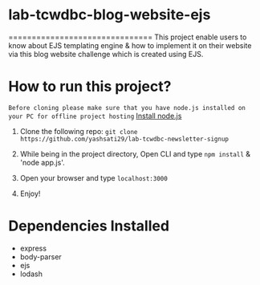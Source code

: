 # lab-tcwdbc-blog-website-ejs
===============================
This project enable users to know about EJS templating engine &amp; how to implement it on their website via this blog website challenge which is created using EJS.

# How to run this project?
`Before cloning please make sure that you have node.js installed on your PC for offline project hosting` [Install node.js](https://nodejs.org/en/download/)

1. Clone the following repo: `git clone https://github.com/yashsati29/lab-tcwdbc-newsletter-signup`

2. While being in the project directory, Open CLI and type `npm install` & 'node app.js'.

3. Open your browser and type `localhost:3000`

4. Enjoy!


# Dependencies Installed
* express
* body-parser
* ejs
* lodash
